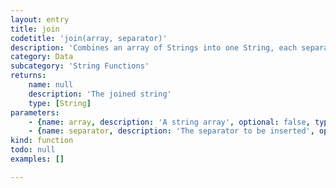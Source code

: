 ```yaml
---
layout: entry
title: join
codetitle: 'join(array, separator)'
description: 'Combines an array of Strings into one String, each separated by the character(s) used for the separator parameter. To join arrays of ints or floats, it''s necessary to first convert them to strings using `nf()` or `nfs()`.'
category: Data
subcategory: 'String Functions'
returns:
    name: null
    description: 'The joined string'
    type: [String]
parameters:
    - {name: array, description: 'A string array', optional: false, type: [Array]}
    - {name: separator, description: 'The separator to be inserted', optional: false, type: [String]}
kind: function
todo: null
examples: []

---
```

